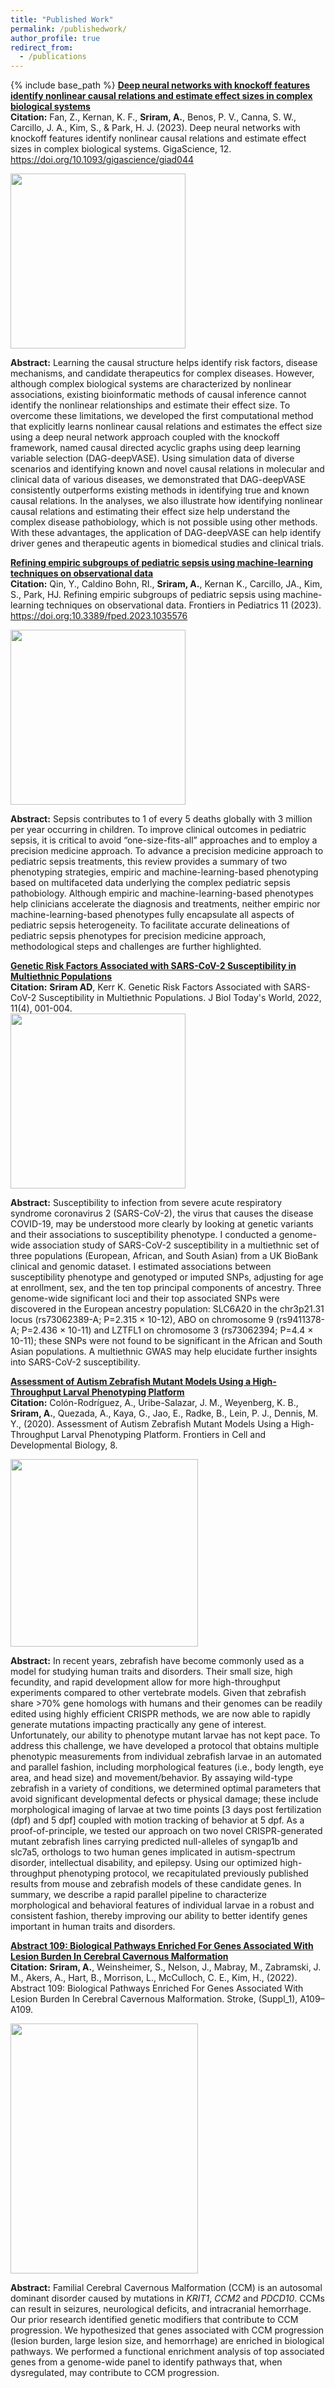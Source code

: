 ```yaml
---
title: "Published Work"
permalink: /publishedwork/
author_profile: true
redirect_from:
  - /publications
---
```


{% include base_path %}
[**Deep neural networks with knockoff features identify nonlinear causal relations and estimate effect sizes in complex biological systems**](https://academic.oup.com/gigascience/article/doi/10.1093/gigascience/giad044/7217083)  
**Citation:** Fan, Z., Kernan, K. F., **Sriram, A.**, Benos, P. V., Canna, S. W., Carcillo, J. A., Kim, S., & Park, H. J. (2023). Deep neural networks with knockoff features identify nonlinear causal relations and estimate effect sizes in complex biological systems. GigaScience, 12. https://doi.org/10.1093/gigascience/giad044 

<img src="https://github.com/ads303/ads303.github.io/assets/108133717/7d897a78-2ed2-461d-b818-0230e96d50c6.png" width="280" height="280">

**Abstract:** Learning the causal structure helps identify risk factors, disease mechanisms, and candidate therapeutics for complex diseases. However, although complex biological systems are characterized by nonlinear associations, existing bioinformatic methods of causal inference cannot identify the nonlinear relationships and estimate their effect size. To overcome these limitations, we developed the first computational method that explicitly learns nonlinear causal relations and estimates the effect size using a deep neural network approach coupled with the knockoff framework, named causal directed acyclic graphs using deep learning variable selection (DAG-deepVASE). Using simulation data of diverse scenarios and identifying known and novel causal relations in molecular and clinical data of various diseases, we demonstrated that DAG-deepVASE consistently outperforms existing methods in identifying true and known causal relations. In the analyses, we also illustrate how identifying nonlinear causal relations and estimating their effect size help understand the complex disease pathobiology, which is not possible using other methods. With these advantages, the application of DAG-deepVASE can help identify driver genes and therapeutic agents in biomedical studies and clinical trials.

[**Refining empiric subgroups of pediatric sepsis using machine-learning techniques on observational data**](https://www.frontiersin.org/articles/10.3389/fped.2023.1035576/full)  
**Citation:** Qin, Y., Caldino Bohn, RI., **Sriram, A.**, Kernan K., Carcillo, JA., Kim, S., Park, HJ. Refining empiric subgroups of pediatric sepsis using machine-learning techniques on observational data. Frontiers in Pediatrics 11 (2023). https://doi.org:10.3389/fped.2023.1035576

<img src="https://user-images.githubusercontent.com/108133717/233152690-831aa9b2-1703-4f89-9a98-cb7e125e7742.png" width="280" height="280">

**Abstract:** Sepsis contributes to 1 of every 5 deaths globally with 3 million per year occurring in children. To improve clinical outcomes in pediatric sepsis, it is critical to avoid “one-size-fits-all” approaches and to employ a precision medicine approach. To advance a precision medicine approach to pediatric sepsis treatments, this review provides a summary of two phenotyping strategies, empiric and machine-learning-based phenotyping based on multifaceted data underlying the complex pediatric sepsis pathobiology. Although empiric and machine-learning-based phenotypes help clinicians accelerate the diagnosis and treatments, neither empiric nor machine-learning-based phenotypes fully encapsulate all aspects of pediatric sepsis heterogeneity. To facilitate accurate delineations of pediatric sepsis phenotypes for precision medicine approach, methodological steps and challenges are further highlighted.

[**Genetic Risk Factors Associated with SARS-CoV-2 Susceptibility in Multiethnic Populations**](https://www.iomcworld.org/articles/genetic-risk-factors-associated-with-sarscov2-susceptibility-in-multiethnic-populations-93385.html)  
**Citation:** **Sriram AD**, Kerr K. Genetic Risk Factors Associated with SARS-CoV-2 Susceptibility in Multiethnic Populations. J Biol Today's World, 2022, 11(4), 001-004.  
<img src="https://user-images.githubusercontent.com/108133717/231258716-0dce9f4c-320b-4f5a-8ce8-45d27faa6bc4.png" width="280" height="280">

**Abstract:** Susceptibility to infection from severe acute respiratory syndrome coronavirus 2 (SARS-CoV-2), the virus that causes the disease COVID-19, may be understood more clearly by looking at genetic variants and their associations to susceptibility phenotype. I conducted a genome-wide association study of SARS-CoV-2 susceptibility in a multiethnic set of three populations (European, African, and South Asian) from a UK BioBank clinical and genomic dataset. I estimated associations between susceptibility phenotype and genotyped or imputed SNPs, adjusting for age at enrollment, sex, and the ten top principal components of ancestry. Three genome-wide significant loci and their top associated SNPs were discovered in the European ancestry population: SLC6A20 in the chr3p21.31 locus (rs73062389-A; P=2.315 × 10-12), ABO on chromosome 9 (rs9411378-A; P=2.436 × 10-11) and LZTFL1 on chromosome 3 (rs73062394; P=4.4 × 10-11); these SNPs were not found to be significant in the African and South Asian populations. A multiethnic GWAS may help elucidate further insights into SARS-CoV-2 susceptibility.

[**Assessment of Autism Zebrafish Mutant Models Using a High-Throughput Larval Phenotyping Platform**](https://www.frontiersin.org/articles/10.3389/fcell.2020.586296/full)  
**Citation:** Colón-Rodríguez, A., Uribe-Salazar, J. M., Weyenberg, K. B., **Sriram, A.**, Quezada, A., Kaya, G., Jao, E., Radke, B., Lein, P. J., Dennis, M. Y., (2020). Assessment of Autism Zebrafish Mutant Models Using a High-Throughput Larval Phenotyping Platform. Frontiers in Cell and Developmental Biology, 8.

<img src="https://user-images.githubusercontent.com/108133717/195214144-cc665650-fcc0-4617-9222-91a27a422078.png" width="300" height="300">   

**Abstract:** In recent years, zebrafish have become commonly used as a model for studying human traits and disorders. Their small size, high fecundity, and rapid development allow for more high-throughput experiments compared to other vertebrate models. Given that zebrafish share >70% gene homologs with humans and their genomes can be readily edited using highly efficient CRISPR methods, we are now able to rapidly generate mutations impacting practically any gene of interest. Unfortunately, our ability to phenotype mutant larvae has not kept pace. To address this challenge, we have developed a protocol that obtains multiple phenotypic measurements from individual zebrafish larvae in an automated and parallel fashion, including morphological features (i.e., body length, eye area, and head size) and movement/behavior. By assaying wild-type zebrafish in a variety of conditions, we determined optimal parameters that avoid significant developmental defects or physical damage; these include morphological imaging of larvae at two time points [3 days post fertilization (dpf) and 5 dpf] coupled with motion tracking of behavior at 5 dpf. As a proof-of-principle, we tested our approach on two novel CRISPR-generated mutant zebrafish lines carrying predicted null-alleles of syngap1b and slc7a5, orthologs to two human genes implicated in autism-spectrum disorder, intellectual disability, and epilepsy. Using our optimized high-throughput phenotyping protocol, we recapitulated previously published results from mouse and zebrafish models of these candidate genes. In summary, we describe a rapid parallel pipeline to characterize morphological and behavioral features of individual larvae in a robust and consistent fashion, thereby improving our ability to better identify genes important in human traits and disorders.

[**Abstract 109: Biological Pathways Enriched For Genes Associated With Lesion Burden In Cerebral Cavernous Malformation**](https://www.ahajournals.org/doi/10.1161/str.53.suppl_1.109)  
**Citation:** **Sriram, A.**, Weinsheimer, S., Nelson, J., Mabray, M., Zabramski, J. M., Akers, A., Hart, B., Morrison, L., McCulloch, C. E., Kim, H., (2022). Abstract 109: Biological Pathways Enriched For Genes Associated With Lesion Burden In Cerebral Cavernous Malformation. Stroke, (Suppl_1), A109–A109.

<img src="https://user-images.githubusercontent.com/108133717/231259251-57e64768-ff86-4056-a573-834ee726df2c.png" width="300" height="400"> 

**Abstract:** Familial Cerebral Cavernous Malformation (CCM) is an autosomal dominant disorder caused by mutations in *KRIT1*, *CCM2* and *PDCD10*. CCMs can result in seizures, neurological deficits, and intracranial hemorrhage. Our prior research identified genetic modifiers that contribute to CCM progression. We hypothesized that genes associated with CCM progression (lesion burden, large lesion size, and hemorrhage) are enriched in biological pathways. We performed a functional enrichment analysis of top associated genes from a genome-wide panel to identify pathways that, when dysregulated, may contribute to CCM progression.


